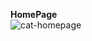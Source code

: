 **HomePage**<br/>
![cat-homepage](https://user-images.githubusercontent.com/42092212/93143070-de92ca00-f6ef-11ea-9818-71dd82896005.png)
